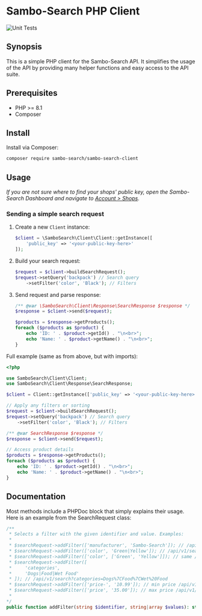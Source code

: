 # Sambo-Search PHP Client

![Unit Tests](https://github.com/sambo-search/sambo-search-client/actions/workflows/ci.yml/badge.svg)

## Synopsis

This is a simple PHP client for the Sambo-Search API. It simplifies the usage of the API by providing many
helper functions and easy access to the API suite.

## Prerequisites

* PHP >= 8.1
* Composer

## Install

Install via Composer:

```bash
composer require sambo-search/sambo-search-client
```

## Usage

*If you are not sure where to find your shops' public key,
open the Sambo-Search Dashboard and navigate to [Account > Shops](https://dashboard.sambo-search.com/account/shops)*.

### Sending a simple search request

1. Create a new `Client` instance:
    ```php
    $client = \SamboSearch\Client\Client::getInstance([
        'public_key' => '<your-public-key-here>'
    ]);
    ```
2. Build your search request:
    ```php
    $request = $client->buildSearchRequest();
    $request->setQuery('backpack') // Search query
        ->setFilter('color', 'Black'); // Filters
    ```
3. Send request and parse response:
    ```php
    /** @var \SamboSearch\Client\Response\SearchResponse $response */
    $response = $client->send($request);

    $products = $response->getProducts();
    foreach ($products as $product) {
        echo 'ID: ' . $product->getId() . "\n<br>";
        echo 'Name: ' . $product->getName() . "\n<br>";
    }
    ```

Full example (same as from above, but with imports):

```php
<?php

use SamboSearch\Client\Client;
use SamboSearch\Client\Response\SearchResponse;

$client = Client::getInstance(['public_key' => '<your-public-key-here>']);

// Apply any filters or sorting
$request = $client->buildSearchRequest();
$request->setQuery('backpack') // Search query
    ->setFilter('color', 'Black'); // Filters

/** @var SearchResponse $response */
$response = $client->send($request);

// Access product details
$products = $response->getProducts();
foreach ($products as $product) {
    echo 'ID: ' . $product->getId() . "\n<br>";
    echo 'Name: ' . $product->getName() . "\n<br>";
}
```

## Documentation

Most methods include a PHPDoc block that simply explains their usage. Here is an example from the SearchRequest class:

```php
/**
 * Selects a filter with the given identifier and value. Examples:
 *
 * $searchRequest->addFilter(['manufacturer', 'Sambo-Search']); // /api/v1/search?manufacturer=Sambo-Search
 * $searchRequest->addFilter(['color', 'Green|Yellow']); // /api/v1/search?color=Green%7CYellow
 * $searchRequest->addFilter(['color', ['Green', 'Yellow']]); // same /api/v1/search?color=Green%7CYellow
 * $searchRequest->addFilter([
 *     'categories',
 *     'Dogs|Food|Wet Food'
 * ]); // /api/v1/search?categories=Dogs%7CFood%7CWet%20Food
 * $searchRequest->addFilter(['price-', '10.99']); // min price /api/v1/search?price-=10.99
 * $searchRequest->addFilter(['price', '35.00']); // max price /api/v1/search?price=35.00
 *
*/
public function addFilter(string $identifier, string|array $values): static
```

